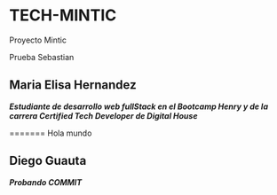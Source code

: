 # TECH-MINTIC
Proyecto Mintic


Prueba Sebastian

## Maria Elisa Hernandez
***Estudiante de desarrollo web fullStack en el Bootcamp Henry y de la carrera Certified Tech Developer de Digital House***


=======
Hola mundo


## Diego Guauta
***Probando COMMIT***
